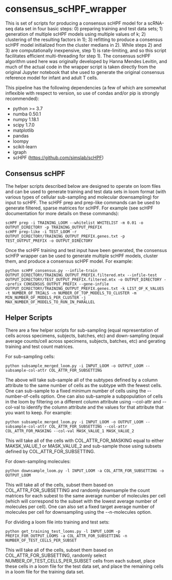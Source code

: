 # consensus_scHPF_wrapper

This is set of scripts for producing a consensus scHPF model for a scRNA-seq data set in four basic steps: 0) preparing training and test data sets; 1) generation of multiple scHPF models using multiple values of k; 2) clustering of the resulting factors in 1); 3) refitting to produce a consensus scHPF model initialized from the cluster medians in 2). While steps 2) and 3) are computationally inexpensive, step 1) is rate-limiting, and so this script facilitates efficient multi-threading for step 1). The consensus scHPF algorithm used here was originally developed by Hanna Mendes Levitin, and much of the actual code in the wrapper script is taken directly from the original Jupyter notebook that she used to generate the original consensus reference model for infant and adult T cells. 

This pipeline has the following dependencies (a few of which are somewhat inflexible with respect to version, so use of condas and/or pip is strongly recommended):

- python >= 3.7
- numba 0.50.1
- numpy 1.18.1
- scipy 1.7.0
- matplotlib
- pandas
- loompy
- scikit-learn
- igraph
- scHPF (https://github.com/simslab/scHPF)

## Consensus scHPF
The helper scripts described below are designed to operate on loom files and can be used to generate training and test data sets in loom format (with various types of cellular sub-sampling and molecular downsampling) for input to scHPF.  The scHPF prep and prep-like commands can be used to generate filtered, sparse matrices for scHPF.  For example (see scHPF documentation for more details on these commands):

```
scHPF prep -i TRAINING_LOOM --whitelist WHITELIST -m 0.01 -o OUTPUT_DIRECTORY -p TRAINING_OUTPUT_PREFIX
scHPF prep-like -i TEST_LOOM -r OUTPUT_DIRECTORY/TRAINING_OUTPUT_PREFIX.genes.txt -p TEST_OUTPUT_PREFIX -o OUTPUT_DIRECTORY
```

Once the scHPF training and test input have been generated, the consensus scHFP wrapper can be used to generate multiple scHPF models, cluster them, and produce a consensus scHPF model.  For example:
```
python scHPF_consensus.py --infile-train OUTPUT_DIRECTORY/TRAINING_OUTPUT_PREFIX.filtered.mtx --infile-test OUTPUT_DIRECTORY/TEST_OUTPUT_PREFIX.filtered.mtx -o OUTPUT_DIRECTORY --prefix CONSENSUS_OUTPUT_PREFIX --gene-infile OUTPUT_DIRECTORY/TRAINING_OUTPUT_PREFIX.genes.txt -k LIST_OF_K_VALUES -t NUMBER_OF_TRIALS -n NUMBER_OF_TOP_MODELS_TO_CLUSTER -m MIN_NUMBER_OF_MODELS_PER_CLUSTER -j MAX_NUMBER_OF_MODELS_TO_RUN_IN_PARALLEL
```

## Helper Scripts
There are a few helper scripts for sub-sampling (equal representation of cells across specimens, subjects, batches, etc) and down-sampling (equal average counts/cell across specimens, subjects, batches, etc) and gerating training and test count matrices.

For sub-sampling cells:
```
python subsample_merged_loom.py -i INPUT_LOOM -o OUTPUT_LOOM --subsample-col-attr COL_ATTR_FOR_SUBSETTING
```
The above will take sub-sample all of the subtypes defined by a column attribute to the same number of cells as the subtype with the fewest cells. One can sub-sample to a fixed minimum number of cells using the --number-of-cells option. One can also sub-sample a subpopulation of cells in the loom by filtering on a different column attribute using --col-attr and --col-val to identify the column attribute and the values for that attribute that you want to keep.  For example:
```
python subsample_merged_loom.py -i INPUT_LOOM -o OUTPUT_LOOM --subsample-col-attr COL_ATTR_FOR_SUBSETTING --col-attr COL_ATTR_FOR_MASKING --col-val MASK_VALUE_1 MASK_VALUE_2
```
This will take all of the cells with COL_ATTR_FOR_MASKING equal to either MAKSK_VALUE_1 or MASK_VALUE_2 and sub-sample those using subsets defined by COL_ATTR_FOR_SUBSETTING.

For down-sampling molecules:
```
python downsample_loom.py -l INPUT_LOOM -a COL_ATTR_FOR_SUBSETTING -o OUTPUT_LOOM
```
This will take all of the cells, subset them based on COL_ATTR_FOR_SUBSETTING and randomly downsample the count matrices for each subest to the same average number of molecules per cell (which will correspond to the subset with the lowest average number of molecules per cell). One can also set a fixed target average number of molecules per cell for downsampling using the --n-molecules option.

For dividing a loom file into training and test sets:
```
python get_training_test_looms.py -l INPUT_LOOM -p PREFIX_FOR_OUTPUT_LOOMS -a COL_ATTR_FOR_SUBSETTING -n NUMBER_OF_TEST_CELLS_PER_SUBSET
```
This will take all of the cells, subset them based on COL_ATTR_FOR_SUBSETTING, randomly select NUMBER_OF_TEST_CELLS_PER_SUBSET cells from each subset, place these cells in a loom file for the test data set, and place the remaining cells in a loom file for the training data set.

